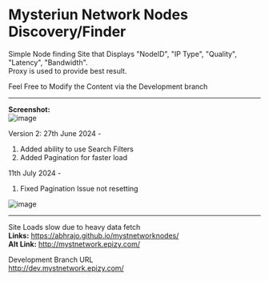 # Mysteriun Network Nodes Discovery/Finder
 
 Simple Node finding Site that Displays "NodeID", "IP Type", "Quality", "Latency", "Bandwidth". <br/>
 Proxy is used to provide best result.
 
 Feel Free to Modify the Content via the Development branch
 
 ------------------------------------------------------------------
 <b>Screenshot:</b><br/>
 ![image](https://user-images.githubusercontent.com/25876788/143791328-008ec700-e0ca-4269-b7e1-4c51e10921bb.png)

 Version 2: 
 27th June 2024 - 
 1) Added ability to use Search Filters
 2) Added Pagination for faster load

11th July 2024 -
1) Fixed Pagination Issue not resetting

![image](https://github.com/abhrajo/mystnetworknodes/assets/25876788/0ba8a0d8-8e84-48e5-9d10-49586e25ef47)


-----------------------------------------------
Site Loads slow due to heavy data fetch<br/>
<b>Links:</b> https://abhrajo.github.io/mystnetworknodes/ <br/>
<b>Alt Link:</b> http://mystnetwork.epizy.com/

Development Branch URL<br/>
http://dev.mystnetwork.epizy.com/
